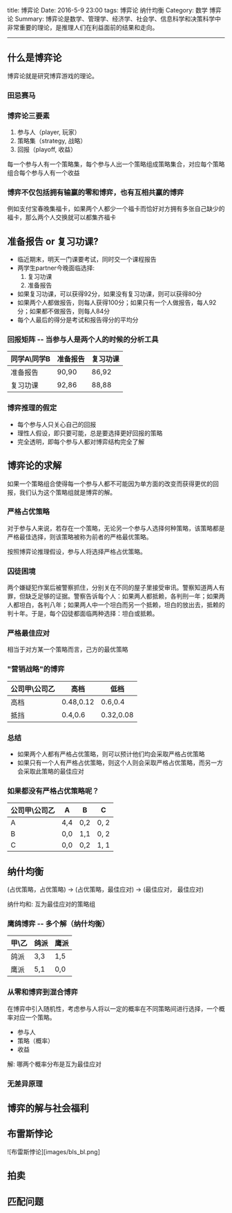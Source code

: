 ﻿title: 博弈论
Date: 2016-5-9 23:00
tags: 博弈论 纳什均衡
Category: 数学 博弈论
Summary: 博弈论是数学、管理学、经济学、社会学、信息科学和决策科学中非常重要的理论，是推理人们在利益面前的结果和走向。

---

## 什么是博弈论

博弈论就是研究博弈游戏的理论。

### 田忌赛马

### 博弈论三要素

 1. 参与人（player, 玩家）
 2. 策略集（strategy, 战略）
 3. 回报（playoff, 收益）

每一个参与人有一个策略集，每个参与人出一个策略组成策略集合，对应每个策略组合每个参与人有一个收益

### 博弈不仅包括拥有输赢的零和博弈，也有互相共赢的博弈

例如支付宝春晚集福卡，如果两个人都少一个福卡而恰好对方拥有多张自己缺少的福卡，那么两个人交换就可以都集齐福卡

## 准备报告 or 复习功课?

 - 临近期末，明天一门课要考试，同时交一个课程报告
 - 两学生partner今晚面临选择:
     1. 复习功课
     2. 准备报告
 - 如果复习功课，可以获得92分，如果没有复习功课，则可以获得80分
 - 如果两个人都做报告，则每人获得100分；如果只有一个人做报告，每人92分；如果都不做报告，则每人84分
 - 每个人最后的得分是考试和报告得分的平均分

### 回报矩阵 -- 当参与人是两个人的时候的分析工具
|同学A\同学B  | 准备报告 | 复习功课|
|-------------|----------|---------|
|准备报告     |  90,90   |  86,92  |
|复习功课     |  92,86   |  88,88  |

### 博弈推理的假定

- 每个参与人只关心自己的回报
- 理性人假设，即只要可能，总是要选择更好回报的策略
- 完全透明，即每个参与人都对博弈结构完全了解

## 博弈论的求解

如果一个策略组合使得每一个参与人都不可能因为单方面的改变而获得更优的回报，我们认为这个策略组就是博弈的解。

### 严格占优策略

对于参与人来说，若存在一个策略，无论另一个参与人选择何种策略，该策略都是严格最佳选择，则该策略被称为前者的严格最优策略。

按照博弈论推理假设，参与人将选择严格占优策略。

### 囚徒困境

两个嫌疑犯作案后被警察抓住，分别关在不同的屋子里接受审讯。警察知道两人有罪，但缺乏足够的证据。警察告诉每个人：如果两人都抵赖，各判刑一年；如果两人都坦白，各判八年；如果两人中一个坦白而另一个抵赖，坦白的放出去，抵赖的判十年。于是，每个囚徒都面临两种选择：坦白或抵赖。

### 严格最佳应对

相当于对方某一个策略而言，己方的最优策略


### "营销战略"的博弈

|公司甲\公司乙  | 高档 | 低档|
|-------------|----------|---------|
|高档     |  0.48,0.12   |  0.6,0.4  |
|抵挡     |  0.4,0.6   |  0.32,0.08  |

### 总结

- 如果两个人都有严格占优策略，则可以预计他们均会采取严格占优策略
- 如果只有一个人有严格占优策略，则这个人则会采取严格占优策略，而另一方会采取此策略的最佳应对

### 如果都没有严格占优策略呢？

|公司甲\公司乙  | A | B | C |
|-------------|----------|---------|--|
|A     |  4,4   |  0,2  | 0, 2|
|B     |  0,0   |  1,1  | 0, 2|
|C     |  0,0   |  0,2  | 1, 1|
## 纳什均衡

(占优策略，占优策略) -> (占优策略，最佳应对) -> (最佳应对， 最佳应对)

纳什均和: 互为最佳应对的策略组

### 鹰鸽博弈 -- 多个解（纳什均衡）

|甲\乙  | 鸽派 | 鹰派|
|-------------|----------|---------|
|鸽派     |  3,3   |  1,5  |
|鹰派     |  5,1   |  0,0  |

### 从零和博弈到混合博弈

在博弈中引入随机性，考虑参与人将以一定的概率在不同策略间进行选择，一个概率对应一个策略。

- 参与人
- 策略（概率）
- 收益

解: 哪两个概率分布是互为最佳应对

### 无差异原理

## 博弈的解与社会福利

## 布雷斯悖论

![布雷斯悖论][images/bls_bl.png]

## 拍卖

## 匹配问题



